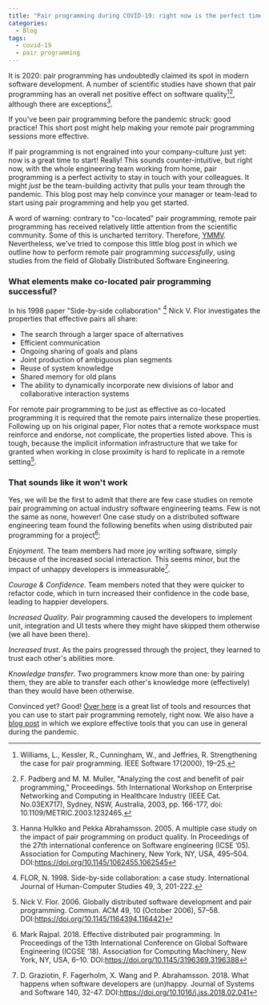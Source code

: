 ```yaml
---
title: "Pair programming during COVID-19: right now is the perfect time to start"
categories:
  - Blog
tags:
  - covid-19
  - pair programming
---
```


It is 2020: pair programming has undoubtedly claimed its spot in modern software 
development. A number of scientific studies have shown that pair programming has 
an overall net positive effect on software quality[^1][^2], although there are 
exceptions[^3].

If you've been pair programming before the pandemic struck: good practice! This short post 
might help making your remote pair programming sessions more effective.

If pair programming is not engrained into your company-culture just yet: now is 
a great time to start! Really! This sounds counter-intuitive, but right now, with 
the whole engineering team working from home, pair programming is a perfect 
activity to stay in touch with your colleagues. It might *just* be the team-building 
activity that pulls your team through the pandemic. This blog post may help
convince your manager or team-lead to start using pair programming and help you get started.

A word of warning: contrary to "co-located" pair programming, remote pair 
programming has received relatively little attention from the scientific community. 
Some of this is uncharted territory. Therefore, [YMMV](https://dictionary.cambridge.org/dictionary/english/ymmv). 
Nevertheless, we've tried to compose this little blog post in which we outline how to perform 
remote pair programming *successfully*, using studies from the field of Globally Distributed
Software Engineering.

### What elements make co-located pair programming successful?

In his 1998 paper "Side-by-side collaboration" [^4] Nick V. Flor investigates the
 properties that effective pairs all share:

- The search through a larger space of alternatives
- Efficient communication
- Ongoing sharing of goals and plans
- Joint production of ambiguous plan segments
- Reuse of system knowledge
- Shared memory for old plans
- The ability to dynamically incorporate new divisions of labor and collaborative 
interaction systems

For remote pair programming to be just as effective as co-located programming it 
is required that the remote pairs internalize these properties.
Following up on his original paper, Flor notes that a remote workspace must reinforce 
and endorse, not complicate, the properties listed above. This is tough, because 
the implicit information infrastructure that we take for granted when working 
in close proximity is hard to replicate in a remote setting[^5].

### That sounds like it won't work

Yes, we will be the first to admit that there are few case studies on remote pair 
programming on actual industry software engineering teams. 
Few is not the same as none, however! One case study on a distributed software 
engineering team found the following benefits when using distributed pair 
programming for a project[^6]:

*Enjoyment*. The team members had more joy writing software, simply because of 
the increased social interaction. This seems minor, but the impact of unhappy 
developers is immeasurable[^7].

*Courage & Confidence*. Team members noted that they were quicker to refactor 
code, which in turn increased their confidence in the code base, leading to 
happier developers.

*Increased Quality*. Pair programming caused the developers to implement unit, 
integration and UI tests where they might have skipped them otherwise (we all 
have been there).

*Increased trust*. As the pairs progressed through the project, they learned to 
trust each other's abilities more.

*Knowledge transfer*. Two programmers know more than one: by pairing them, they
are able to transfer each other's knowledge more (effectively) than they would 
have been otherwise.

Convinced yet? Good! [Over here](https://github.com/kkemple/awesome-pair-programming)
is a great list of tools and resources that you can use to start pair programming remotely,
right now. We also have a [blog post](https://www.gdse-in-practice.com/tools-for-distributed-communication/)
in which we explore effective tools that you can use in general during the pandemic.



[^1]: Williams, L., Kessler, R., Cunningham, W., and Jeffries, R. Strengthening the case for pair programming. IEEE Software 17(2000), 19–25.
[^2]: F. Padberg and M. M. Muller, "Analyzing the cost and benefit of pair programming," Proceedings. 5th International Workshop on Enterprise Networking and Computing in Healthcare Industry (IEEE Cat. No.03EX717), Sydney, NSW, Australia, 2003, pp. 166-177, doi: 10.1109/METRIC.2003.1232465.
[^3]: Hanna Hulkko and Pekka Abrahamsson. 2005. A multiple case study on the impact of pair programming on product quality. In Proceedings of the 27th international conference on Software engineering (ICSE ’05). Association for Computing Machinery, New York, NY, USA, 495–504. DOI:https://doi.org/10.1145/1062455.1062545
[^4]: FLOR, N. 1998. Side-by-side collaboration: a case study. International Journal of Human-Computer Studies 49, 3, 201-222.
[^5]: Nick V. Flor. 2006. Globally distributed software development and pair programming. Commun. ACM 49, 10 (October 2006), 57–58. DOI:https://doi.org/10.1145/1164394.1164421
[^6]: Mark Rajpal. 2018. Effective distributed pair programming. In Proceedings of the 13th International Conference on Global Software Engineering (ICGSE ’18). Association for Computing Machinery, New York, NY, USA, 6–10. DOI:https://doi.org/10.1145/3196369.3196388
[^7]: D. Graziotin, F. Fagerholm, X. Wang and P. Abrahamsson. 2018. What happens when software developers are (un)happy. Journal of Systems and Software 140, 32-47. DOI:https://doi.org/10.1016/j.jss.2018.02.041
